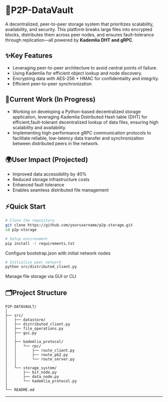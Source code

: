 # **📌P2P-DataVault**

A decentralized, peer-to-peer storage system that prioritizes scalability, availability, and security. This platform breaks large files into encrypted blocks, distributes them across peer nodes, and ensures fault-tolerance through replication—all powered by **Kademlia DHT and gRPC**.

## **✨Key Features**
- Leveraging peer-to-peer architecture to avoid central points of failure.
- Using Kademlia for efficient object lookup and node discovery.
- Encrypting data with AES-256 + HMAC for confidentiality and integrity.
- Efficient peer-to-peer synchronization

## **🚧Current Work (In Progress)**
- Working on developing a Python-based decentralized storage application, leveraging Kademlia Distributed Hash table (DHT) for efficient,fault-tolerant decentralized lookup of data files, ensuring high scalability and availability.
- Implementing high-performance gRPC communication protocols to facilitate reliable, low-latency data transfer and synchronization between distributed peers in the network.

## **🌍User Impact (Projected)**
- Improved data accessibility by 40%
- Reduced storage infrastructure costs
- Enhanced fault tolerance
- Enables seamless distributed file management

## **⚡Quick Start**
```bash
# Clone the repository
git clone https://github.com/yourusername/p2p-storage.git
cd p2p-storage

# Setup environment
pip install -r requirements.txt

```

Configure bootstrap.json with initial network nodes

```bash
# Initialise peer network
python src/distributed_client.py
```

Manage file storage via GUI or CLI

## **🗂️Project Structure**
```
P2P-DATAVAULT/
│
├── src/
│   ├── datastore/
│   ├── distributed_client.py
│   ├── file_operations.py
│   ├── gui.py
│   │
│   ├── kademlia_protocol/
│   │   └── rpc/
│   │       ├── route_client.py
│   │       ├── route_pb2.py
│   │       └── route_server.py
│   │
│   └── storage_system/
│       ├── bit_node.py
│       ├── data_node.py
│       └── kademlia_protocol.py
│
└── README.md
```

---
